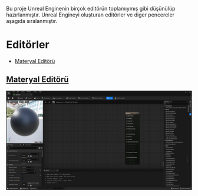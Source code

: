 Bu proje Unreal Enginenin birçok editörün toplamıymış gibi düşünülüp hazırlanmıştır. Unreal Engineyi oluşturan editörler ve diger pencereler aşagıda sıralanmıştır.

# Editörler

* [Materyal Editörü](#materyal-edit%C3%B6r%C3%BC)


## [Materyal Editörü](Materyal%20Editörü)

<img src="Dosyalar/Materyal_Editor_Ana_Ekran.jpg">
